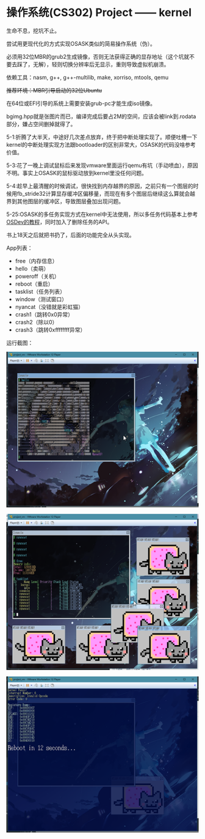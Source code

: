 # 操作系统(CS302) Project —— kernel

生命不息，挖坑不止。

尝试用更现代化的方式实现OSASK类似的简易操作系统（伪）。

必须用32位MBR的grub2生成镜像，否则无法获得正确的显存地址（这个坑就不要去踩了，无解），轻则切换分辨率后无显示，重则导致虚拟机崩溃。

依赖工具：nasm, g++, g++-multilib, make, xorriso, mtools, qemu

~~推荐环境：MBR引导启动的32位Ubuntu~~

在64位或EFI引导的系统上需要安装grub-pc才能生成iso镜像。

bgimg.hpp就是张图片而已，编译完成后要占2M的空间，应该会被link到.rodata部分，嫌占空间删掉就得了。

5-1:折腾了大半天，中途好几次差点放弃，终于把中断处理实现了。顺便吐槽一下kernel的中断处理实现方法跟bootloader的区别非常大，OSASK的代码没啥参考价值。

5-3:花了一晚上调试鼠标后来发现vmware里面运行qemu有坑（手动喷血），原因不明。事实上OSASK的鼠标驱动放到kernel里没任何问题。

5-4:趁早上最清醒的时候调试，很快找到内存越界的原因，之前只有一个图层的时候用fb_stride32计算显存缓冲区偏移量，而现在有多个图层后继续这么算就会越界到其他图层的缓冲区，导致图层叠加出现问题。

5-25:OSASK的多任务实现方式在kernel中无法使用，所以多任务代码基本上参考[OSDev的教程](http://wiki.osdev.org/Kernel_Multitasking)，同时加入了删除任务的API。

书上18天之后就把书扔了，后面的功能完全从头实现。

App列表：
 - free（内存信息）
 - hello（卖萌）
 - poweroff（关机）
 - reboot（重启）
 - tasklist（任务列表）
 - window（测试窗口）
 - nyancat（没错就是彩虹猫）
 - crash1（跳转0x0异常）
 - crash2（除以0）
 - crash3（跳转0xffffffff异常）

运行截图：

![](imgs/screenshot1.png)

![](imgs/screenshot2.png)

![](imgs/screenshot3.png)
